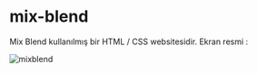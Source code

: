 # mix-blend

Mix Blend kullanılmış bir HTML / CSS websitesidir.
Ekran resmi : 

![mixblend](https://user-images.githubusercontent.com/22123498/198750859-74949d0c-46e5-4ca6-98c6-f9ec8b37b8ef.gif)
